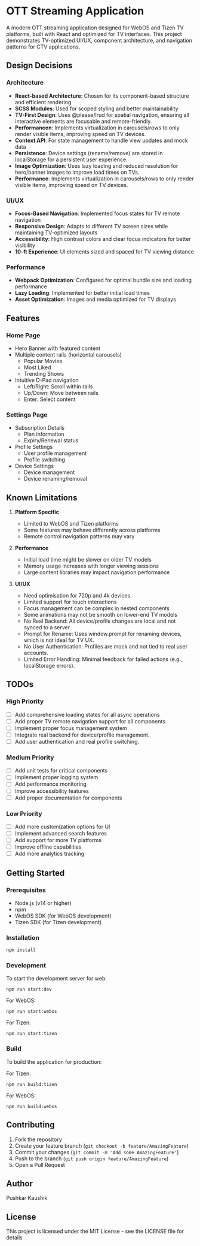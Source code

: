 # OTT Streaming Application

A modern OTT streaming application designed for WebOS and Tizen TV platforms, built with React and optimized for TV interfaces. This project demonstrates TV-optimized UI/UX, component architecture, and navigation patterns for CTV applications.

## Design Decisions

### Architecture
- **React-based Architecture**: Chosen for its component-based structure and efficient rendering
- **SCSS Modules**: Used for scoped styling and better maintainability
- **TV-First Design**:  Uses @please/lrud for spatial navigation, ensuring all interactive elements are focusable and remote-friendly.
- **Performancen**: Implements virtualization in carousels/rows to only render visible items, improving speed on TV devices.
- **Context API**: For state management to handle view updates and mock data
- **Persistence**: Device settings (rename/remove) are stored in localStorage for a persistent user experience.
- **Image Optimization**: Uses lazy loading and reduced resolution for hero/banner images to improve load times on TVs.
- **Performance**: Implements virtualization in carousels/rows to only render visible items, improving speed on TV devices.

### UI/UX
- **Focus-Based Navigation**: Implemented focus states for TV remote navigation
- **Responsive Design**: Adapts to different TV screen sizes while maintaining TV-optimized layouts
- **Accessibility**: High contrast colors and clear focus indicators for better visibility
- **10-ft Experience**: UI elements sized and spaced for TV viewing distance

### Performance
- **Webpack Optimization**: Configured for optimal bundle size and loading performance
- **Lazy Loading**: Implemented for better initial load times
- **Asset Optimization**: Images and media optimized for TV displays

## Features

### Home Page
- Hero Banner with featured content
- Multiple content rails (horizontal carousels)
  - Popular Movies
  - Most Liked
  - Trending Shows
- Intuitive D-Pad navigation
  - Left/Right: Scroll within rails
  - Up/Down: Move between rails
  - Enter: Select content

### Settings Page
- Subscription Details
  - Plan information
  - Expiry/Renewal status
- Profile Settings
  - User profile management
  - Profile switching
- Device Settings
  - Device management
  - Device renaming/removal

## Known Limitations

1. **Platform Specific**
   - Limited to WebOS and Tizen platforms
   - Some features may behave differently across platforms
   - Remote control navigation patterns may vary

2. **Performance**
   - Initial load time might be slower on older TV models
   - Memory usage increases with longer viewing sessions
   - Large content libraries may impact navigation performance

3. **UI/UX**
   - Need optimisation for 720p and 4k devices.
   - Limited support for touch interactions
   - Focus management can be complex in nested components
   - Some animations may not be smooth on lower-end TV models
   - No Real Backend: All device/profile changes are local and not synced to a server.
   - Prompt for Rename: Uses window.prompt for renaming devices, which is not ideal for TV UX.
   - No User Authentication: Profiles are mock and not tied to real user accounts.
   - Limited Error Handling: Minimal feedback for failed actions (e.g., localStorage errors).

## TODOs

### High Priority
- [ ] Add comprehensive loading states for all async operations
- [ ] Add proper TV remote navigation support for all components
- [ ] Implement proper focus management system
- [ ] Integrate real backend for device/profile management.
- [ ] Add user authentication and real profile switching.

### Medium Priority
- [ ] Add unit tests for critical components
- [ ] Implement proper logging system
- [ ] Add performance monitoring
- [ ] Improve accessibility features
- [ ] Add proper documentation for components

### Low Priority
- [ ] Add more customization options for UI
- [ ] Implement advanced search features
- [ ] Add support for more TV platforms
- [ ] Improve offline capabilities
- [ ] Add more analytics tracking

## Getting Started

### Prerequisites
- Node.js (v14 or higher)
- npm 
- WebOS SDK (for WebOS development)
- Tizen SDK (for Tizen development)

### Installation
```bash
npm install
```

### Development

To start the development server for web:
``` start command for web
npm run start:dev
```
For WebOS:
``` start command for WebOS
npm run start:webos
```

For Tizen:
``` start command for Tizen
npm run start:tizen
```

### Build

To build the application for production:

For Tizen:
``` build command for Tizen
npm run build:tizen
```
For WebOS:
``` build command for WebOS
npm run build:webos
```

## Contributing

1. Fork the repository
2. Create your feature branch (`git checkout -b feature/AmazingFeature`)
3. Commit your changes (`git commit -m 'Add some AmazingFeature'`)
4. Push to the branch (`git push origin feature/AmazingFeature`)
5. Open a Pull Request

## Author
Pushkar Kaushik

## License
This project is licensed under the MIT License - see the LICENSE file for details

